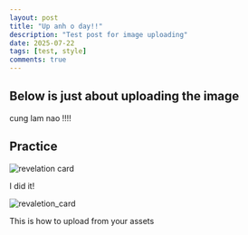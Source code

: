 ```yaml
---
layout: post
title: "Up anh o day!!"
description: "Test post for image uploading"
date: 2025-07-22
tags: [test, style]
comments: true
---
```


Below is just about uploading the image
---
cung lam nao !!!!


## Practice

![revelation card](https://static1.thegamerimages.com/wordpress/wp-content/uploads/wm/2025/07/a-revelation-card-with-two-staffs-wearing-jester-hats-in-persona-5-the-phantom-x.jpeg)

I did it!

![revaletion_card](https://github.com/nguyen-kate/paper-jekyll-theme/blob/master/assets/images/a-revelation-card-with-two-crossed-swords-in-persona-5-the-phantom-x.avif)

This is how to upload from your assets

